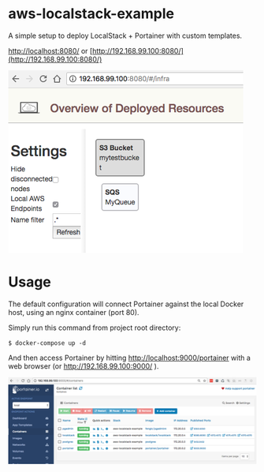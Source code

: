 # aws-localstack-example

A simple setup to deploy LocalStack + Portainer with custom templates.

[http://localhost:8080/](http://localhost:8080/) or [http://192.168.99.100:8080/](http://192.168.99.100:8080/)

![localstack admin](https://github.com/djangofan/aws-localstack-example/raw/master/admin_localstack.png "Localstack Admin")

# Usage

The default configuration will connect Portainer against the local Docker host, using an nginx container (port 80).

Simply run this command from project root directory:

```
$ docker-compose up -d
```

And then access Portainer by hitting [http://localhost:9000/portainer](http://localhost/portainer) with a web browser (or http://192.168.99.100:9000/ ).

![portainer admin](https://github.com/djangofan/aws-localstack-example/raw/master/portainer.png "Portainer Admin")
